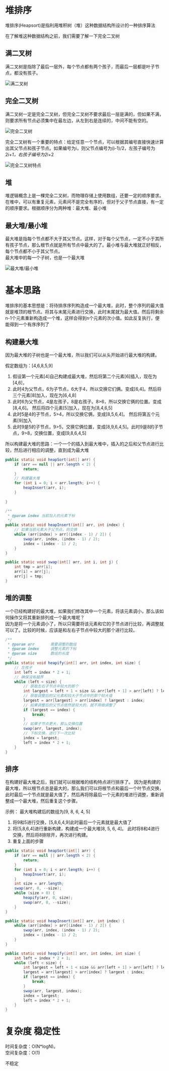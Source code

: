 # 堆排序  
堆排序(Heapsort)是指利用堆积树（堆）这种数据结构所设计的一种排序算法  

在了解堆这种数据结构之前，我们需要了解一下完全二叉树 

## 满二叉树  
满二叉树是指除了最后一层外，每个节点都有两个孩子，而最后一层都是叶子节点，都没有孩子。 

![满二叉树](https://img-blog.csdn.net/20180412141921572?watermark/2/text/aHR0cHM6Ly9ibG9nLmNzZG4ubmV0L3UwMTM0MzU4OTM=/font/5a6L5L2T/fontsize/400/fill/I0JBQkFCMA==/dissolve/70)

## 完全二叉树  
满二叉树一定是完全二叉树，但完全二叉树不要求最后一层是满的，但如果不满，则要求所有节点必须集中在最左边，从左到右是连续的，中间不能有空的。

![完全二叉树](https://img-blog.csdn.net/20180412142104462?watermark/2/text/aHR0cHM6Ly9ibG9nLmNzZG4ubmV0L3UwMTM0MzU4OTM=/font/5a6L5L2T/fontsize/400/fill/I0JBQkFCMA==/dissolve/70)

完全二叉树有一个重要的特点：给定任意一个节点，可以根据其编号直接快速计算出其父节点和孩子节点。如果编号为i，则父节点编号为(i-1)/2，左孩子编号为2*i+1，右孩子编号为2*i+2 

![完全二叉树特点](https://images2015.cnblogs.com/blog/1024555/201612/1024555-20161217192038651-934327647.png)


## 堆
堆逻辑概念上是一棵完全二叉树，而物理存储上使用数组，还要一定的顺序要求。  
在堆中，可以有重复元素，元素间不是完全有序的，但对于父子节点直接，有一定的顺序要求。根据顺序分为两种堆：最大堆、最小堆  


## 最大堆/最小堆
最大堆是指每个节点都不大于其父节点。这样，对于每个父节点，一定不小于其所有孩子节点，那么根节点就是所有节点中最大的了。最小堆与最大堆就正好相反，每个节点都不小于其父节点。  
最大堆中的每一个子树，也是一个最大堆 

![最大堆/最小堆](https://img-blog.csdn.net/20180412145713342?watermark/2/text/aHR0cHM6Ly9ibG9nLmNzZG4ubmV0L3UwMTM0MzU4OTM=/font/5a6L5L2T/fontsize/400/fill/I0JBQkFCMA==/dissolve/70)
 

# 基本思路   
堆排序的基本思想是：将待排序序列构造成一个最大堆，此时，整个序列的最大值就是堆顶的根节点。将其与末尾元素进行交换，此时末尾就为最大值。然后将剩余n-1个元素重新构造成一个堆，这样会得到n个元素的次小值。如此反复执行，便能得到一个有序序列了  

## 构建最大堆  
因为最大堆的子树也是一个最大堆，所以我们可以从头开始进行最大堆的构建。   

假定数组为：[4,6,8,5,9]
1. 假设第一个元素[4]自己构建成最大堆，然后将第二个元素[6]插入，现在为[4,6]，  
2. 此时4为父节点，6为子节点，6大于4，所以交换它们俩。变成[6,4]。然后将三个元素[8]加入，现在为[6,4,8] 
3. 此时6为父节点，4是左孩子，8是右孩子。8>6，所以交换它俩的位置。变成[8,4,6]。 然后将四个元素[5]加入，现在为[8,4,6,5] 
4. 此时5是4的子节点，5>4，所以交换它俩，变成[8,5,6,4]。 然后将第五个元素[9]加入 
5. 此时9是5的子节点，9>5，交换它俩位置，变成[8,9,6,4,5]。此时9是8的子节点，9>8，交换位置，变成[9,8,6,4,5]

所以构建最大堆的思路：一个一个的插入到最大堆中，插入的之后和父节点进行比较，然后进行相应的调整，直到成为最大堆

```java
public static void heapSort(int[] arr) {
    if (arr == null || arr.length < 2) {
        return;
    }
    // 构建最大堆
    for (int i = 0; i < arr.length; i++) {
        heapInsert(arr, i);
    }
    
}

/**
 * @param index 当前加入的元素下标
 */
public static void heapInsert(int[] arr, int index) {
    // 如果当前元素大于父节点，则交换
    while (arr[index] > arr[(index - 1) / 2]) {
        swap(arr, index, (index - 1) / 2);
        index = (index - 1) / 2;
    }
}

public static void swap(int[] arr, int i, int j) {
    int tmp = arr[i];
    arr[i] = arr[j];
    arr[j] = tmp;
}
```
## 堆的调整  
一个已经构建好的最大堆，如果我们修改其中一个元素，将该元素调小，那么该如何操作又将其重新排列成一个最大堆呢？  
因为是将一个元素调小了，所以只需要将该元素和它的子节点进行比较，再调整就可以了。比较的时候，应该是和左右子节点中较大的那个进行比较。
```java
/**
 * @param arr       需要调整的数组
 * @param index     调整元素的下标
 * @param size      数组的长度
 */
public static void heapify(int[] arr, int index, int size) {
    // 左孩子
    int left = index * 2 + 1;
    // 确保没有越界
    while (left < size) {
        // 获取左右子节点中较大的那个
        int largest = left + 1 < size && arr[left + 1] > arr[left] ? left + 1 : left;
        // 获取调整后的父元素和较大子节点中的那个较大值
        largest = arr[largest] > arr[index] ? largest : index;
        // 如果调整后的父节点依然是较大的，就不用做调整了
        if (largest == index) {
            break;
        }
        // 如果子节点更大，那么交换位置
        swap(arr, largest, index);
        // 下标交换，进行下一次比较
        index = largest;
        left = index * 2 + 1;
    }
}
```

## 排序  
在构建好最大堆之后，我们就可以根据堆的结构特点进行排序了。 
因为是构建的最大堆，所以根节点总是最大的，那么我们可以将根节点和最后一个叶节点交换，此时最后一个节点就是最大值了，然后再将除最后一个元素的堆进行调整，重新调整成一个最大堆，然后重复这个步骤。  

示例： 最大堆构建后的数组为[9, 8, 6, 4, 5] 
1. 将9和5进行交换，[5,8,6,4,9]此时最后一个元素就是最大值了  
2. 将[5,8,6,4]进行重新构建，构建成一个最大堆[8, 5, 6, 4]。 此时将8和4进行交换，然后将8排除开，再次进行构建。 
3. 重复上面的步骤

```java
public static void heapSort(int[] arr) {
    if (arr == null || arr.length < 2) {
        return;
    }
    for (int i = 0; i < arr.length; i++) {
        heapInsert(arr, i);
    }
    int size = arr.length;
    swap(arr, 0, --size);
    while (size > 0) {
        heapify(arr, 0, size);
        swap(arr, 0, --size);
    }
}

public static void heapInsert(int[] arr, int index) {
    while (arr[index] > arr[(index - 1) / 2]) {
        swap(arr, index, (index - 1) / 2);
        index = (index - 1) / 2;
    }
}

public static void heapify(int[] arr, int index, int size) {
    int left = index * 2 + 1;
    while (left < size) {
        int largest = left + 1 < size && arr[left + 1] > arr[left] ? left + 1 : left;
        largest = arr[largest] > arr[index] ? largest : index;
        if (largest == index) {
            break;
        }
        swap(arr, largest, index);
        index = largest;
        left = index * 2 + 1;
    }
}
```

# 复杂度 稳定性  
时间复杂度：O(N*logN)。   
空间复杂度：O(1) 

不稳定
